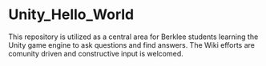 # Unity_Hello_World
This repository is utilized as a central area for Berklee students learning the Unity game engine to ask questions and find answers. The Wiki efforts are comunity driven and constructive input is welcomed.

